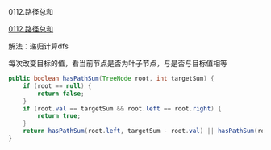 0112.路径总和

[0112.路径总和](https://leetcode-cn.com/problems/path-sum/)

解法：递归计算dfs

每次改变目标的值，看当前节点是否为叶子节点，与是否与目标值相等

```java
public boolean hasPathSum(TreeNode root, int targetSum) {
    if (root == null) {
        return false;
    }
    if (root.val == targetSum && root.left == root.right) {
        return true;
    }
    return hasPathSum(root.left, targetSum - root.val) || hasPathSum(root.right, targetSum - root.val);
}
```

